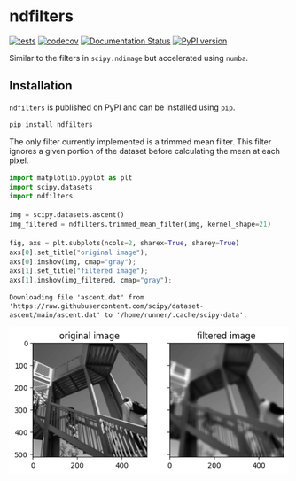 # ndfilters

[![tests](https://github.com/sun-data/ndfilters/actions/workflows/tests.yml/badge.svg)](https://github.com/sun-data/ndfilters/actions/workflows/tests.yml)
[![codecov](https://codecov.io/gh/sun-data/ndfilters/graph/badge.svg?token=BFTOVSyFtf)](https://codecov.io/gh/sun-data/ndfilters)
[![Documentation Status](https://readthedocs.org/projects/ndfilters/badge/?version=latest)](https://ndfilters.readthedocs.io/en/latest/?badge=latest)
[![PyPI version](https://badge.fury.io/py/ndfilters.svg)](https://badge.fury.io/py/ndfilters)

Similar to the filters in `scipy.ndimage` but accelerated using `numba`.

## Installation

`ndfilters` is published on PyPI and can be installed using `pip`.

```bash
pip install ndfilters
```

The only filter currently implemented is a trimmed mean filter. This filter ignores a given portion of the dataset before calculating the mean at each pixel.


```python
import matplotlib.pyplot as plt
import scipy.datasets
import ndfilters

img = scipy.datasets.ascent()
img_filtered = ndfilters.trimmed_mean_filter(img, kernel_shape=21)

fig, axs = plt.subplots(ncols=2, sharex=True, sharey=True)
axs[0].set_title("original image");
axs[0].imshow(img, cmap="gray");
axs[1].set_title("filtered image");
axs[1].imshow(img_filtered, cmap="gray");
```

    Downloading file 'ascent.dat' from 'https://raw.githubusercontent.com/scipy/dataset-ascent/main/ascent.dat' to '/home/runner/.cache/scipy-data'.



    
![png](README_files/README_1_1.png)
    

